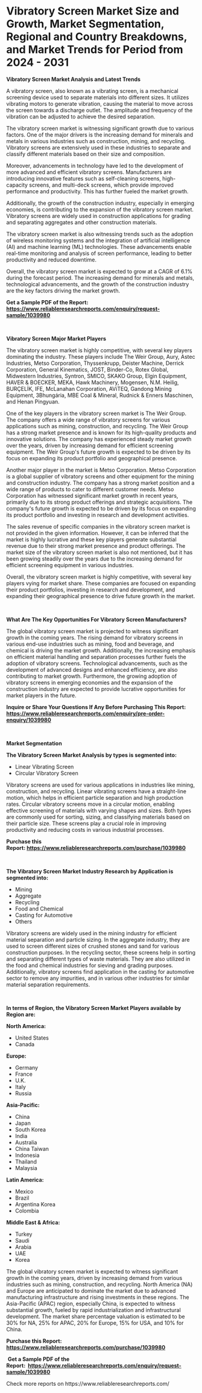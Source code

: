 <p><h1>Vibratory Screen Market Size and Growth, Market Segmentation, Regional and Country Breakdowns, and Market Trends for Period from 2024 -  2031</h1></p><p><strong>Vibratory Screen Market Analysis and Latest Trends</strong></p>
<p><p>A vibratory screen, also known as a vibrating screen, is a mechanical screening device used to separate materials into different sizes. It utilizes vibrating motors to generate vibration, causing the material to move across the screen towards a discharge outlet. The amplitude and frequency of the vibration can be adjusted to achieve the desired separation.</p><p>The vibratory screen market is witnessing significant growth due to various factors. One of the major drivers is the increasing demand for minerals and metals in various industries such as construction, mining, and recycling. Vibratory screens are extensively used in these industries to separate and classify different materials based on their size and composition.</p><p>Moreover, advancements in technology have led to the development of more advanced and efficient vibratory screens. Manufacturers are introducing innovative features such as self-cleaning screens, high-capacity screens, and multi-deck screens, which provide improved performance and productivity. This has further fueled the market growth.</p><p>Additionally, the growth of the construction industry, especially in emerging economies, is contributing to the expansion of the vibratory screen market. Vibratory screens are widely used in construction applications for grading and separating aggregates and other construction materials.</p><p>The vibratory screen market is also witnessing trends such as the adoption of wireless monitoring systems and the integration of artificial intelligence (AI) and machine learning (ML) technologies. These advancements enable real-time monitoring and analysis of screen performance, leading to better productivity and reduced downtime.</p><p>Overall, the vibratory screen market is expected to grow at a CAGR of 6.1% during the forecast period. The increasing demand for minerals and metals, technological advancements, and the growth of the construction industry are the key factors driving the market growth.</p></p>
<p><strong>Get a Sample PDF of the Report:&nbsp; <a href="https://www.reliableresearchreports.com/enquiry/request-sample/1039980">https://www.reliableresearchreports.com/enquiry/request-sample/1039980</a></strong></p>
<p>&nbsp;</p>
<p><strong>Vibratory Screen Major Market Players</strong></p>
<p><p>The vibratory screen market is highly competitive, with several key players dominating the industry. These players include The Weir Group, Aury, Astec Industries, Metso Corporation, Thyssenkrupp, Deister Machine, Derrick Corporation, General Kinematics, JOST, Binder-Co, Rotex Global, Midwestern Industries, Syntron, SMICO, SKAKO Group, Elgin Equipment, HAVER & BOECKER, MEKA, Hawk Machinery, Mogensen, N.M. Heilig, BURÇELİK, IFE, McLanahan Corporation, AViTEQ, Gandong Mining Equipment, 3Bhungária, MBE Coal & Mineral, Rudnick & Enners Maschinen, and Henan Pingyuan.</p><p>One of the key players in the vibratory screen market is The Weir Group. The company offers a wide range of vibratory screens for various applications such as mining, construction, and recycling. The Weir Group has a strong market presence and is known for its high-quality products and innovative solutions. The company has experienced steady market growth over the years, driven by increasing demand for efficient screening equipment. The Weir Group's future growth is expected to be driven by its focus on expanding its product portfolio and geographical presence.</p><p>Another major player in the market is Metso Corporation. Metso Corporation is a global supplier of vibratory screens and other equipment for the mining and construction industry. The company has a strong market position and a wide range of products to cater to different customer needs. Metso Corporation has witnessed significant market growth in recent years, primarily due to its strong product offerings and strategic acquisitions. The company's future growth is expected to be driven by its focus on expanding its product portfolio and investing in research and development activities.</p><p>The sales revenue of specific companies in the vibratory screen market is not provided in the given information. However, it can be inferred that the market is highly lucrative and these key players generate substantial revenue due to their strong market presence and product offerings. The market size of the vibratory screen market is also not mentioned, but it has been growing steadily over the years due to the increasing demand for efficient screening equipment in various industries.</p><p>Overall, the vibratory screen market is highly competitive, with several key players vying for market share. These companies are focused on expanding their product portfolios, investing in research and development, and expanding their geographical presence to drive future growth in the market.</p></p>
<p>&nbsp;</p>
<p><strong>What Are The Key Opportunities For Vibratory Screen Manufacturers?</strong></p>
<p><p>The global vibratory screen market is projected to witness significant growth in the coming years. The rising demand for vibratory screens in various end-use industries such as mining, food and beverage, and chemical is driving the market growth. Additionally, the increasing emphasis on efficient material handling and separation processes further fuels the adoption of vibratory screens. Technological advancements, such as the development of advanced designs and enhanced efficiency, are also contributing to market growth. Furthermore, the growing adoption of vibratory screens in emerging economies and the expansion of the construction industry are expected to provide lucrative opportunities for market players in the future.</p></p>
<p><strong>Inquire or Share Your Questions If Any Before Purchasing This Report: <a href="https://www.reliableresearchreports.com/enquiry/pre-order-enquiry/1039980">https://www.reliableresearchreports.com/enquiry/pre-order-enquiry/1039980</a></strong></p>
<p>&nbsp;</p>
<p><strong>Market Segmentation</strong></p>
<p><strong>The Vibratory Screen Market Analysis by types is segmented into:</strong></p>
<p><ul><li>Linear Vibrating Screen</li><li>Circular Vibratory Screen</li></ul></p>
<p><p>Vibratory screens are used for various applications in industries like mining, construction, and recycling. Linear vibrating screens have a straight-line motion, which helps in efficient particle separation and high production rates. Circular vibratory screens move in a circular motion, enabling effective screening of materials with varying shapes and sizes. Both types are commonly used for sorting, sizing, and classifying materials based on their particle size. These screens play a crucial role in improving productivity and reducing costs in various industrial processes.</p></p>
<p><strong>Purchase this Report:&nbsp;<a href="https://www.reliableresearchreports.com/purchase/1039980">https://www.reliableresearchreports.com/purchase/1039980</a></strong></p>
<p>&nbsp;</p>
<p><strong>The Vibratory Screen Market Industry Research by Application is segmented into:</strong></p>
<p><ul><li>Mining</li><li>Aggregate</li><li>Recycling</li><li>Food and Chemical</li><li>Casting for Automotive</li><li>Others</li></ul></p>
<p><p>Vibratory screens are widely used in the mining industry for efficient material separation and particle sizing. In the aggregate industry, they are used to screen different sizes of crushed stones and sand for various construction purposes. In the recycling sector, these screens help in sorting and separating different types of waste materials. They are also utilized in the food and chemical industries for sieving and grading purposes. Additionally, vibratory screens find application in the casting for automotive sector to remove any impurities, and in various other industries for similar material separation requirements.</p></p>
<p>&nbsp;</p>
<p><strong>In terms of Region, the Vibratory Screen Market Players available by Region are:</strong></p>
<p>
    <p> <strong> North America: </strong>
        <ul>
            <li>United States</li>
            <li>Canada</li>
        </ul>
        </p> 
    <p> <strong> Europe: </strong>
        <ul>
            <li>Germany</li>
            <li>France</li>
            <li>U.K.</li>
            <li>Italy</li>
            <li>Russia</li>
        </ul>
        </p> 
    <p> <strong> Asia-Pacific: </strong>
        <ul>
            <li>China</li>
            <li>Japan</li>
            <li>South Korea</li>
            <li>India</li>
            <li>Australia</li>
            <li>China Taiwan</li>
            <li>Indonesia</li>
            <li>Thailand</li>
            <li>Malaysia</li>
        </ul>
        </p> 
    <p> <strong> Latin America: </strong>
        <ul>
            <li>Mexico</li>
            <li>Brazil</li>
            <li>Argentina Korea</li>
            <li>Colombia</li>
        </ul>
        </p> 
    <p> <strong> Middle East & Africa: </strong>
        <ul>
            <li>Turkey</li>
            <li>Saudi</li>
            <li>Arabia</li>
            <li>UAE</li>
            <li>Korea</li>
        </ul>
    </p>
    </p>
<p><p>The global vibratory screen market is expected to witness significant growth in the coming years, driven by increasing demand from various industries such as mining, construction, and recycling. North America (NA) and Europe are anticipated to dominate the market due to advanced manufacturing infrastructure and rising investments in these regions. The Asia-Pacific (APAC) region, especially China, is expected to witness substantial growth, fueled by rapid industrialization and infrastructural development. The market share percentage valuation is estimated to be 30% for NA, 25% for APAC, 20% for Europe, 15% for USA, and 10% for China.</p></p>
<p><strong>Purchase this Report: <a href="https://www.reliableresearchreports.com/purchase/1039980">https://www.reliableresearchreports.com/purchase/1039980</a></strong></p>
<p>&nbsp;<strong>Get a Sample PDF of the Report:&nbsp;&nbsp;<a href="https://www.reliableresearchreports.com/enquiry/request-sample/1039980">https://www.reliableresearchreports.com/enquiry/request-sample/1039980</a></strong></p>
<p><strong></strong></p>
<p>Check more reports on https://www.reliableresearchreports.com/</p>